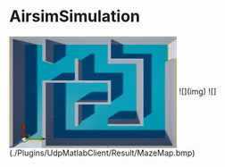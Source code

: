 # AirsimSimulation


<img src="./Plugins/UdpMatlabClient/Result/MazeMap.bmp" width = "300" height = "200" alt="图片名称" align=center />
![](img)
![](./Plugins/UdpMatlabClient/Result/MazeMap.bmp)























